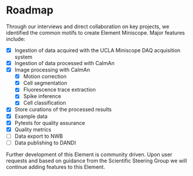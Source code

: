 # Roadmap

Through our interviews and direct collaboration on key projects, we identified
the common motifs to create Element Miniscope. Major features include:

- [x] Ingestion of data acquired with the UCLA Miniscope DAQ acquisition system
- [x] Ingestion of data processed with CaImAn
- [x] Image processing with CaImAn
  - [x] Motion correction
  - [x] Cell segmentation 
  - [x] Fluorescence trace extraction
  - [x] Spike inference
  - [x] Cell classification
- [x] Store curations of the processed results
- [x] Example data
- [x] Pytests for quality assurance
- [x] Quality metrics
- [ ] Data export to NWB
- [ ] Data publishing to DANDI

Further development of this Element is community driven. Upon user requests and based on
guidance from the Scientific Steering Group we will continue adding features to this 
Element.
